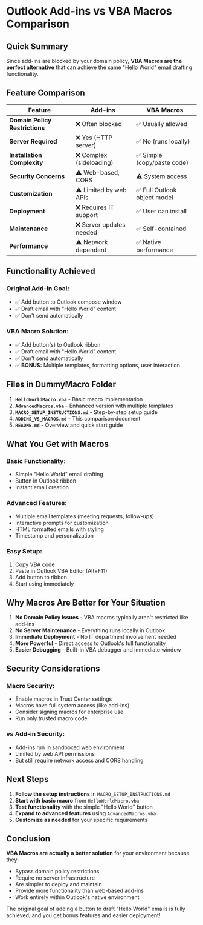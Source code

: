 # Outlook Add-ins vs VBA Macros Comparison

## Quick Summary

Since add-ins are blocked by your domain policy, **VBA Macros are the perfect alternative** that can achieve the same "Hello World" email drafting functionality.

## Feature Comparison

| Feature | Add-ins | VBA Macros |
|---------|---------|------------|
| **Domain Policy Restrictions** | ❌ Often blocked | ✅ Usually allowed |
| **Server Required** | ❌ Yes (HTTP server) | ✅ No (runs locally) |
| **Installation Complexity** | ❌ Complex (sideloading) | ✅ Simple (copy/paste code) |
| **Security Concerns** | ⚠️ Web-based, CORS | ⚠️ System access |
| **Customization** | ⚠️ Limited by web APIs | ✅ Full Outlook object model |
| **Deployment** | ❌ Requires IT support | ✅ User can install |
| **Maintenance** | ❌ Server updates needed | ✅ Self-contained |
| **Performance** | ⚠️ Network dependent | ✅ Native performance |

## Functionality Achieved

### Original Add-in Goal:
- ✅ Add button to Outlook compose window
- ✅ Draft email with "Hello World" content  
- ✅ Don't send automatically

### VBA Macro Solution:
- ✅ Add button(s) to Outlook ribbon
- ✅ Draft email with "Hello World" content
- ✅ Don't send automatically
- ✅ **BONUS:** Multiple templates, formatting options, user interaction

## Files in DummyMacro Folder

1. **`HelloWorldMacro.vba`** - Basic macro implementation
2. **`AdvancedMacros.vba`** - Enhanced version with multiple templates
3. **`MACRO_SETUP_INSTRUCTIONS.md`** - Step-by-step setup guide
4. **`ADDINS_VS_MACROS.md`** - This comparison document
5. **`README.md`** - Overview and quick start guide

## What You Get with Macros

### Basic Functionality:
- Simple "Hello World" email drafting
- Button in Outlook ribbon
- Instant email creation

### Advanced Features:
- Multiple email templates (meeting requests, follow-ups)
- Interactive prompts for customization
- HTML formatted emails with styling
- Timestamp and personalization

### Easy Setup:
1. Copy VBA code
2. Paste in Outlook VBA Editor (Alt+F11)
3. Add button to ribbon
4. Start using immediately

## Why Macros Are Better for Your Situation

1. **No Domain Policy Issues** - VBA macros typically aren't restricted like add-ins
2. **No Server Maintenance** - Everything runs locally in Outlook
3. **Immediate Deployment** - No IT department involvement needed
4. **More Powerful** - Direct access to Outlook's full functionality
5. **Easier Debugging** - Built-in VBA debugger and immediate window

## Security Considerations

### Macro Security:
- Enable macros in Trust Center settings
- Macros have full system access (like add-ins)
- Consider signing macros for enterprise use
- Run only trusted macro code

### vs Add-in Security:
- Add-ins run in sandboxed web environment
- Limited by web API permissions
- But still require network access and CORS handling

## Next Steps

1. **Follow the setup instructions** in `MACRO_SETUP_INSTRUCTIONS.md`
2. **Start with basic macro** from `HelloWorldMacro.vba`
3. **Test functionality** with the simple "Hello World" button
4. **Expand to advanced features** using `AdvancedMacros.vba`
5. **Customize as needed** for your specific requirements

## Conclusion

**VBA Macros are actually a better solution** for your environment because they:
- Bypass domain policy restrictions
- Require no server infrastructure  
- Are simpler to deploy and maintain
- Provide more functionality than web-based add-ins
- Work entirely within Outlook's native environment

The original goal of adding a button to draft "Hello World" emails is fully achieved, and you get bonus features and easier deployment!
